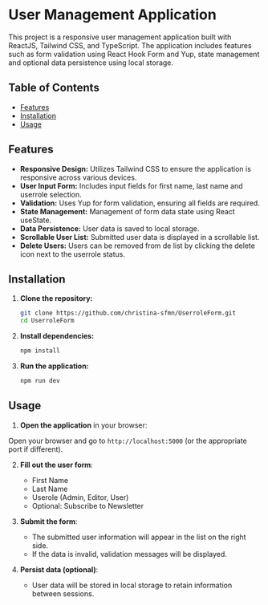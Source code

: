 # User Management Application

This project is a responsive user management application built with ReactJS, Tailwind CSS, and TypeScript. The application includes features such as form validation using React Hook Form and Yup, state management and optional data persistence using local storage.

## Table of Contents

- [Features](#features)
- [Installation](#installation)
- [Usage](#usage)

## Features

- **Responsive Design:** Utilizes Tailwind CSS to ensure the application is responsive across various devices.
- **User Input Form:** Includes input fields for first name, last name and userrole selection.
- **Validation:** Uses Yup for form validation, ensuring all fields are required.
- **State Management:** Management of form data state using React useState.
- **Data Persistence:** User data is saved to local storage.
- **Scrollable User List:** Submitted user data is displayed in a scrollable list.
- **Delete Users:** Users can be removed from de list by clicking the delete icon next to the userrole status.

## Installation

1. **Clone the repository:**

   ```bash
   git clone https://github.com/christina-sfmn/UserroleForm.git
   cd UserroleForm
   ```

2. **Install dependencies:**

   ```bash
   npm install
   ```

3. **Run the application:**
   ```bash
   npm run dev
   ```

## Usage

1. **Open the application** in your browser:

Open your browser and go to `http://localhost:5000` (or the appropriate port if different).

2. **Fill out the user form**:

   - First Name
   - Last Name
   - Userole (Admin, Editor, User)
   - Optional: Subscribe to Newsletter

3. **Submit the form**:

   - The submitted user information will appear in the list on the right side.
   - If the data is invalid, validation messages will be displayed.

4. **Persist data (optional)**:
   - User data will be stored in local storage to retain information between sessions.
